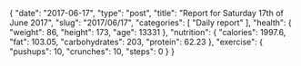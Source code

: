 {
    "date": "2017-06-17",
    "type": "post",
    "title": "Report for Saturday 17th of June 2017",
    "slug": "2017\/06\/17",
    "categories": [
        "Daily report"
    ],
    "health": {
        "weight": 86,
        "height": 173,
        "age": 13331
    },
    "nutrition": {
        "calories": 1997.6,
        "fat": 103.05,
        "carbohydrates": 203,
        "protein": 62.23
    },
    "exercise": {
        "pushups": 10,
        "crunches": 10,
        "steps": 0
    }
}